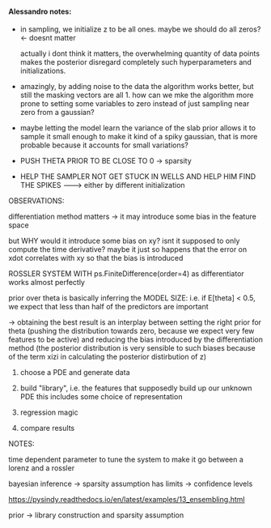 #### Alessandro notes:

- in sampling, we initialize z to be all ones. maybe we should do all zeros? <- doesnt matter

  actually i dont think it matters, the overwhelming quantity of data points makes the posterior disregard completely such hyperparameters and initializations.

- amazingly, by adding noise to the data the algorithm works better, but still the masking vectors are all 1. 
  how can we mke the algorithm more prone to setting some variables to zero instead of just sampling near zero from a gaussian?

- maybe letting the model learn the variance of the slab prior allows it to sample it small enough to make it kind of a spiky gaussian, that is more probable because it accounts for small variations?


- PUSH THETA PRIOR TO BE CLOSE TO 0 -> sparsity

- HELP THE SAMPLER NOT GET STUCK IN WELLS AND HELP HIM FIND THE SPIKES ---> either by different initialization 

OBSERVATIONS:

differentiation method matters -> it may introduce some bias in the feature space

but WHY would it introduce some bias on xy? isnt it supposed to only compute the time derivative?
maybe it just so happens that the error on xdot correlates with xy so that the bias is introduced 

ROSSLER SYSTEM WITH ps.FiniteDifference(order=4) as differentiator works almost perfectly

prior over theta is basically inferring the MODEL SIZE:
i.e. if E[theta] < 0.5, we expect that less than half of the predictors are important

-> obtaining the best result is an interplay between setting the right prior for theta
(pushing the distribution towards zero, because we expect very few features to be active)
and reducing the bias introduced by the differentiation method 
(the posterior distribution is very sensible to such biases because of the term xizi in calculating the posterior distirbution of z)



1) choose a PDE and generate data

2) build "library", i.e. the features that supposedly build up our unknown PDE
this includes some choice of representation

3) regression magic

4) compare results


NOTES:

time dependent parameter to tune the system to make it go between a lorenz and a rossler

bayesian inference -> sparsity assumption has limits -> confidence levels

https://pysindy.readthedocs.io/en/latest/examples/13_ensembling.html

prior -> library construction and sparsity assumption
